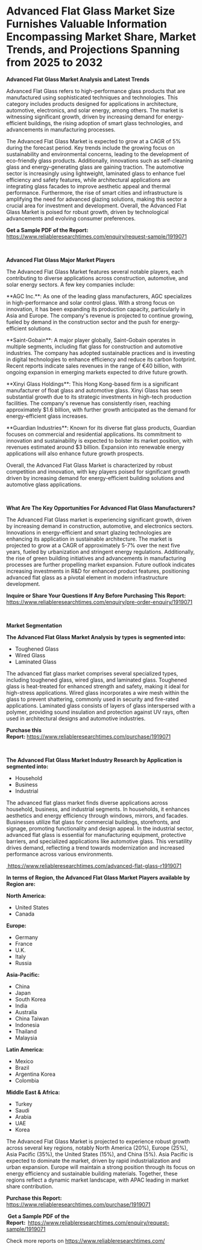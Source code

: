 <p><h1>Advanced Flat Glass Market Size Furnishes Valuable Information Encompassing Market Share, Market Trends, and Projections Spanning from 2025 to 2032</h1></p><p><strong>Advanced Flat Glass Market Analysis and Latest Trends</strong></p>
<p><p>Advanced Flat Glass refers to high-performance glass products that are manufactured using sophisticated techniques and technologies. This category includes products designed for applications in architecture, automotive, electronics, and solar energy, among others. The market is witnessing significant growth, driven by increasing demand for energy-efficient buildings, the rising adoption of smart glass technologies, and advancements in manufacturing processes.</p><p>The Advanced Flat Glass Market is expected to grow at a CAGR of 5% during the forecast period. Key trends include the growing focus on sustainability and environmental concerns, leading to the development of eco-friendly glass products. Additionally, innovations such as self-cleaning glass and energy-generating glass are gaining traction. The automotive sector is increasingly using lightweight, laminated glass to enhance fuel efficiency and safety features, while architectural applications are integrating glass facades to improve aesthetic appeal and thermal performance. Furthermore, the rise of smart cities and infrastructure is amplifying the need for advanced glazing solutions, making this sector a crucial area for investment and development. Overall, the Advanced Flat Glass Market is poised for robust growth, driven by technological advancements and evolving consumer preferences.</p></p>
<p><strong>Get a Sample PDF of the Report:&nbsp;</strong> <a href="https://www.reliableresearchtimes.com/enquiry/request-sample/1919071?utm_campaign=1558&utm_medium=2&utm_source=Github&utm_content=ia&utm_term=14012025&utm_id=advanced-flat-glass">https://www.reliableresearchtimes.com/enquiry/request-sample/1919071</a></p>
<p>&nbsp;</p>
<p><strong>Advanced Flat Glass Major Market Players</strong></p>
<p><p>The Advanced Flat Glass Market features several notable players, each contributing to diverse applications across construction, automotive, and solar energy sectors. A few key companies include:</p><p>**AGC Inc.**: As one of the leading glass manufacturers, AGC specializes in high-performance and solar control glass. With a strong focus on innovation, it has been expanding its production capacity, particularly in Asia and Europe. The company's revenue is projected to continue growing, fueled by demand in the construction sector and the push for energy-efficient solutions.</p><p>**Saint-Gobain**: A major player globally, Saint-Gobain operates in multiple segments, including flat glass for construction and automotive industries. The company has adopted sustainable practices and is investing in digital technologies to enhance efficiency and reduce its carbon footprint. Recent reports indicate sales revenues in the range of €40 billion, with ongoing expansion in emerging markets expected to drive future growth.</p><p>**Xinyi Glass Holdings**: This Hong Kong-based firm is a significant manufacturer of float glass and automotive glass. Xinyi Glass has seen substantial growth due to its strategic investments in high-tech production facilities. The company's revenue has consistently risen, reaching approximately $1.6 billion, with further growth anticipated as the demand for energy-efficient glass increases.</p><p>**Guardian Industries**: Known for its diverse flat glass products, Guardian focuses on commercial and residential applications. Its commitment to innovation and sustainability is expected to bolster its market position, with revenues estimated around $3 billion. Expansion into renewable energy applications will also enhance future growth prospects.</p><p>Overall, the Advanced Flat Glass Market is characterized by robust competition and innovation, with key players poised for significant growth driven by increasing demand for energy-efficient building solutions and automotive glass applications.</p></p>
<p>&nbsp;</p>
<p><strong>What Are The Key Opportunities For Advanced Flat Glass Manufacturers?</strong></p>
<p><p>The Advanced Flat Glass market is experiencing significant growth, driven by increasing demand in construction, automotive, and electronics sectors. Innovations in energy-efficient and smart glazing technologies are enhancing its application in sustainable architecture. The market is projected to grow at a CAGR of approximately 5-7% over the next five years, fueled by urbanization and stringent energy regulations. Additionally, the rise of green building initiatives and advancements in manufacturing processes are further propelling market expansion. Future outlook indicates increasing investments in R&D for enhanced product features, positioning advanced flat glass as a pivotal element in modern infrastructure development.</p></p>
<p><strong>Inquire or Share Your Questions If Any Before Purchasing This Report:</strong> <a href="https://www.reliableresearchtimes.com/enquiry/pre-order-enquiry/1919071?utm_campaign=1558&utm_medium=2&utm_source=Github&utm_content=ia&utm_term=14012025&utm_id=advanced-flat-glass">https://www.reliableresearchtimes.com/enquiry/pre-order-enquiry/1919071</a></p>
<p>&nbsp;</p>
<p><strong>Market Segmentation</strong></p>
<p><strong>The Advanced Flat Glass Market Analysis by types is segmented into:</strong></p>
<p><ul><li>Toughened Glass</li><li>Wired Glass</li><li>Laminated Glass</li></ul></p>
<p><p>The advanced flat glass market comprises several specialized types, including toughened glass, wired glass, and laminated glass. Toughened glass is heat-treated for enhanced strength and safety, making it ideal for high-stress applications. Wired glass incorporates a wire mesh within the glass to prevent shattering, commonly used in security and fire-rated applications. Laminated glass consists of layers of glass interspersed with a polymer, providing sound insulation and protection against UV rays, often used in architectural designs and automotive industries.</p></p>
<p><strong>Purchase this Report:&nbsp;</strong><a href="https://www.reliableresearchtimes.com/purchase/1919071?utm_campaign=1558&utm_medium=2&utm_source=Github&utm_content=ia&utm_term=14012025&utm_id=advanced-flat-glass">https://www.reliableresearchtimes.com/purchase/1919071</a></p>
<p>&nbsp;</p>
<p><strong>The Advanced Flat Glass Market Industry Research by Application is segmented into:</strong></p>
<p><ul><li>Household</li><li>Business</li><li>Industrial</li></ul></p>
<p><p>The advanced flat glass market finds diverse applications across household, business, and industrial segments. In households, it enhances aesthetics and energy efficiency through windows, mirrors, and facades. Businesses utilize flat glass for commercial buildings, storefronts, and signage, promoting functionality and design appeal. In the industrial sector, advanced flat glass is essential for manufacturing equipment, protective barriers, and specialized applications like automotive glass. This versatility drives demand, reflecting a trend towards modernization and increased performance across various environments.</p></p>
<p><a href="https://www.reliableresearchtimes.com/advanced-flat-glass-r1919071?utm_campaign=1558&utm_medium=2&utm_source=Github&utm_content=ia&utm_term=14012025&utm_id=advanced-flat-glass">&nbsp;https://www.reliableresearchtimes.com/advanced-flat-glass-r1919071</a></p>
<p><strong>In terms of Region, the Advanced Flat Glass Market Players available by Region are:</strong></p>
<p>
    <p> <strong> North America: </strong>
        <ul>
            <li>United States</li>
            <li>Canada</li>
        </ul>
        </p> 
    <p> <strong> Europe: </strong>
        <ul>
            <li>Germany</li>
            <li>France</li>
            <li>U.K.</li>
            <li>Italy</li>
            <li>Russia</li>
        </ul>
        </p> 
    <p> <strong> Asia-Pacific: </strong>
        <ul>
            <li>China</li>
            <li>Japan</li>
            <li>South Korea</li>
            <li>India</li>
            <li>Australia</li>
            <li>China Taiwan</li>
            <li>Indonesia</li>
            <li>Thailand</li>
            <li>Malaysia</li>
        </ul>
        </p> 
    <p> <strong> Latin America: </strong>
        <ul>
            <li>Mexico</li>
            <li>Brazil</li>
            <li>Argentina Korea</li>
            <li>Colombia</li>
        </ul>
        </p> 
    <p> <strong> Middle East & Africa: </strong>
        <ul>
            <li>Turkey</li>
            <li>Saudi</li>
            <li>Arabia</li>
            <li>UAE</li>
            <li>Korea</li>
        </ul>
    </p>
    </p>
<p><p>The Advanced Flat Glass Market is projected to experience robust growth across several key regions, notably North America (20%), Europe (25%), Asia Pacific (35%), the United States (15%), and China (5%). Asia Pacific is expected to dominate the market, driven by rapid industrialization and urban expansion. Europe will maintain a strong position through its focus on energy efficiency and sustainable building materials. Together, these regions reflect a dynamic market landscape, with APAC leading in market share contribution.</p></p>
<p><strong>Purchase this Report: </strong><a href="https://www.reliableresearchtimes.com/purchase/1919071?utm_campaign=1558&utm_medium=2&utm_source=Github&utm_content=ia&utm_term=14012025&utm_id=advanced-flat-glass">https://www.reliableresearchtimes.com/purchase/1919071</a></p>
<p>&nbsp;<strong>Get a Sample PDF of the Report:&nbsp;&nbsp;</strong><a href="https://www.reliableresearchtimes.com/enquiry/request-sample/1919071?utm_campaign=1558&utm_medium=2&utm_source=Github&utm_content=ia&utm_term=14012025&utm_id=advanced-flat-glass">https://www.reliableresearchtimes.com/enquiry/request-sample/1919071</a></p>
<p><strong></strong></p>
<p>Check more reports on <a href="https://www.reliableresearchtimes.com/?utm_campaign=1558&utm_medium=2&utm_source=Github&utm_content=ia&utm_term=14012025&utm_id=advanced-flat-glass">https://www.reliableresearchtimes.com/</a></p>